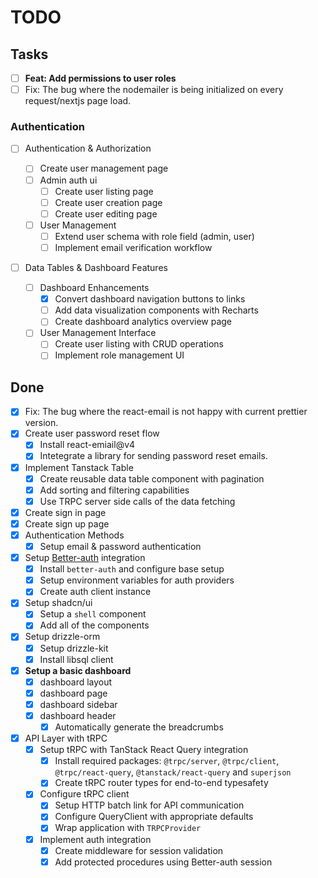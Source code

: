 # TODO

## Tasks

- [ ] **Feat: Add permissions to user roles**
- [ ] Fix: The bug where the nodemailer is being initialized on every request/nextjs page load.

### Authentication

- [ ] Authentication & Authorization

  - [ ] Create user management page
  - [ ] Admin auth ui
    - [ ] Create user listing page
    - [ ] Create user creation page
    - [ ] Create user editing page
  - [ ] User Management
    - [ ] Extend user schema with role field (admin, user)
    - [ ] Implement email verification workflow

- [ ] Data Tables & Dashboard Features
  - [ ] Dashboard Enhancements
    - [x] Convert dashboard navigation buttons to links
    - [ ] Add data visualization components with Recharts
    - [ ] Create dashboard analytics overview page
  - [ ] User Management Interface
    - [ ] Create user listing with CRUD operations
    - [ ] Implement role management UI

## Done

- [x] Fix: The bug where the react-email is not happy with current prettier version.
- [x] Create user password reset flow
  - [x] Install react-emiail@v4
  - [x] Intetegrate a library for sending password reset emails.
- [x] Implement Tanstack Table
  - [x] Create reusable data table component with pagination
  - [x] Add sorting and filtering capabilities
  - [x] Use TRPC server side calls of the data fetching
- [x] Create sign in page
- [x] Create sign up page
- [x] Authentication Methods
  - [x] Setup email & password authentication
- [x] Setup [Better-auth](https://www.better-auth.com) integration
  - [x] Install `better-auth` and configure base setup
  - [x] Setup environment variables for auth providers
  - [x] Create auth client instance
- [x] Setup shadcn/ui
  - [x] Setup a `shell` component
  - [x] Add all of the components
- [x] Setup drizzle-orm
  - [x] Setup drizzle-kit
  - [x] Install libsql client
- [x] **Setup a basic dashboard**
  - [x] dashboard layout
  - [x] dashboard page
  - [x] dashboard sidebar
  - [x] dashboard header
    - [x] Automatically generate the breadcrumbs
- [x] API Layer with tRPC
  - [x] Setup tRPC with TanStack React Query integration
    - [x] Install required packages: `@trpc/server`, `@trpc/client`, `@trpc/react-query`, `@tanstack/react-query` and `superjson`
    - [x] Create tRPC router types for end-to-end typesafety
  - [x] Configure tRPC client
    - [x] Setup HTTP batch link for API communication
    - [x] Configure QueryClient with appropriate defaults
    - [x] Wrap application with `TRPCProvider`
  - [x] Implement auth integration
    - [x] Create middleware for session validation
    - [x] Add protected procedures using Better-auth session
